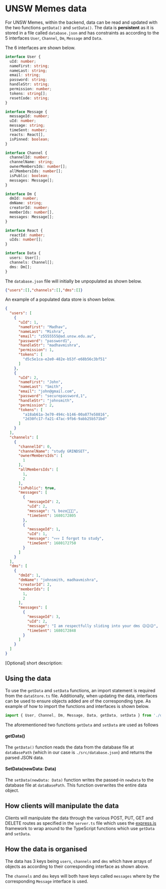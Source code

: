 
# UNSW Memes data
For UNSW Memes, within the backend, data can be read and updated with the two functions `getData()` and `setData()`. The data is **persistent** as it is stored in a file called `database.json` and has constraints as according to the 5 interfaces  `User`, `Channel`, `Dm`, `Message` and `Data`.

The 6 interfaces are shown below.

```typescript
interface User {
  uId: number;
  nameFirst: string;
  nameLast: string;
  email: string;
  password: string;
  handleStr: string;
  permission: number;
  tokens: string[];
  resetCode: string;
}

interface Message {
  messageId: number;
  uId: number;
  message: string;
  timeSent: number;
  reacts: React[],
  isPinned: boolean;
}

interface Channel {
  channelId: number;
  channelName: string;
  ownerMembersIds: number[];
  allMembersIds: number[];
  isPublic: boolean;
  messages: Message[];
}

interface Dm {
  dmId: number;
  dmName: string;
  creatorId: number;
  memberIds: number[],
  messages: Message[];
}

interface React {
  reactId: number;
  uIds: number[];
}

interface Data {
  users: User[];
  channels: Channel[];
  dms: Dm[];
}
```

The `database.json` file will initially be unpopulated as shown below.
```json
{"users":[],"channels":[],"dms":[]}
```

An example of a populated data store is shown below.

```JSON
{
  "users": [
    {
      "uId": 1,
      "nameFirst": "Madhav",
      "nameLast": "Mishra",
      "email": "z5555555@ad.unsw.edu.au",
      "password": "password1",
      "handleStr": "madhavmishra",
      "permission": 1,
      "tokens": [ 
        "d5c5e1ca-e2e0-482e-b53f-e68b56c3bf51"
      ]
    },
    {
      "uId": 2,
      "nameFirst": "John",
      "nameLast": "Smith",
      "email": "john@gmail.com",
      "password": "securepassword,1",
      "handleStr": "johnsmith",
      "permission": 2,
      "tokens": [
        "a18ab61a-3e70-494c-b146-00a877e58816",
        "2d30fc17-fa21-47ac-9fb6-9abb25b571bd"
      ]
    }
  ],
  "channels": [
    {
      "channelId": 0,
      "channelName": "study GRINDSET",
      "ownerMembersIds": [
        1
      ],
      "allMembersIds": [
        1,
        2
      ],
      "isPublic": true,
      "messages": [
        {
          "messageId": 2,
          "uId": 2,
          "message": "L bozo🤣🤣🤣",
          "timeSent": 1680172805
        },
        {
          "messageId": 1,
          "uId": 1,
          "message": "💀💀💀 I forgot to study",
          "timeSent": 1680172750
        }
      ]
    }
  ],
  "dms": [
    {
      "dmId": 1,
      "dmName": "johnsmith, madhavmishra",
      "creatorId": 2,
      "memberIds": [
        1,
        2
      ],
      "messages": [
        {
          "messageId": 3,
          "uId": 2,
          "message": "I am respectfully sliding into your dms 😉😉😉",
          "timeSent": 1680172848
        }
      ]
    }
  ]
}
```

[Optional] short description: 

## Using the data
To use the `getData` and `setData` functions, an import statement is required from the `dataStore.ts` file. Additionally, when updating the data, interfaces can be used to ensure objects added are of the corresponding type. As example of how to import the functions and interfaces is shown below.
```typescript
import { User, Channel, Dm, Message, Data, getData, setData } from './dataStore';
```

The aforementioned two functions `getData` and `setData` are used as follows

#### getData()
The `getData()` function reads the data from the database file at `dataBasePath` (which in our case is `./src/database.json`) and returns the parsed JSON data.

#### SetData(newData: Data)

The `setData(newData: Data)` function writes the passed-in `newData` to the database file at `dataBasePath`. This function overwrites the entire data object.

## How clients will manipulate the data
Clients will manipulate the data through the various POST, PUT, GET and DELETE routes as specified in the `server.ts` file which uses the [express.js](https://expressjs.com/) framework to wrap around to the TypeScript functions which use `getData` and `setData`.

## How the data is organised
The data has 3 keys being `users`, `channels` and `dms` which have arrays of objects as according to their corresponding interface as shown above.

The `channels` and `dms` keys will both have keys called `messages` where by the corresponding `Message` interface is used.

